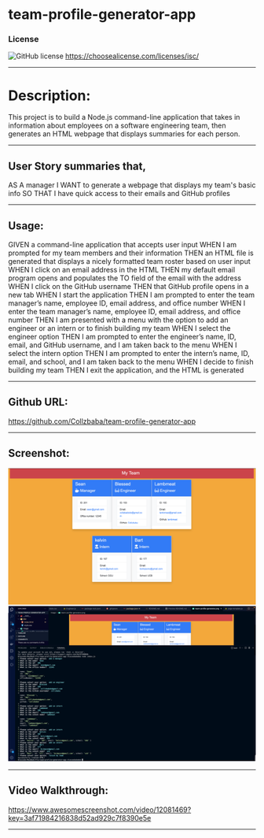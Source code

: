 # team-profile-generator-app
 ### License
  ![GitHub license](https://img.shields.io/badge/license-ISC-blue.svg)
  https://choosealicense.com/licenses/isc/
  ***

# Description:
This project is to build a Node.js command-line application that takes in information about employees on a software engineering team, then generates an HTML webpage that displays summaries for each person. 
***

## User Story summaries that, 

AS A manager
I WANT to generate a webpage that displays my team's basic info
SO THAT I have quick access to their emails and GitHub profiles
****

## Usage:

GIVEN a command-line application that accepts user input
WHEN I am prompted for my team members and their information
THEN an HTML file is generated that displays a nicely formatted team roster based on user input
WHEN I click on an email address in the HTML
THEN my default email program opens and populates the TO field of the email with the address
WHEN I click on the GitHub username
THEN that GitHub profile opens in a new tab
WHEN I start the application
THEN I am prompted to enter the team manager’s name, employee ID, email address, and office number
WHEN I enter the team manager’s name, employee ID, email address, and office number
THEN I am presented with a menu with the option to add an engineer or an intern or to finish building my team
WHEN I select the engineer option
THEN I am prompted to enter the engineer’s name, ID, email, and GitHub username, and I am taken back to the menu
WHEN I select the intern option
THEN I am prompted to enter the intern’s name, ID, email, and school, and I am taken back to the menu
WHEN I decide to finish building my team
THEN I exit the application, and the HTML is generated
***

## Github URL: 
https://github.com/Collzbaba/team-profile-generator-app

***


## Screenshot:
![screenshots](./image/team-profile-generator.png)
![screenshots](./image/test-screenshot.png)
***

## Video Walkthrough:
https://www.awesomescreenshot.com/video/12081469?key=3af71984216838d52ad929c7f8390e5e

***


